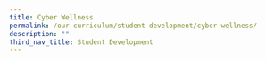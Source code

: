 ```yaml
---
title: Cyber Wellness
permalink: /our-curriculum/student-development/cyber-wellness/
description: ""
third_nav_title: Student Development
---
```


